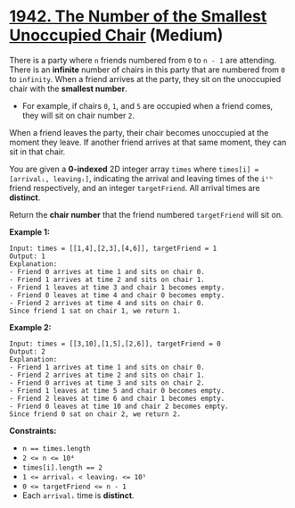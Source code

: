 # [1942. The Number of the Smallest Unoccupied Chair][link] (Medium)

[link]: https://leetcode.com/problems/the-number-of-the-smallest-unoccupied-chair/

There is a party where `n` friends numbered from `0` to `n - 1` are attending. There is an
**infinite** number of chairs in this party that are numbered from `0` to `infinity`. When a friend
arrives at the party, they sit on the unoccupied chair with the **smallest number**.

- For example, if chairs `0`, `1`, and `5` are occupied when a friend comes, they will sit on chair
number `2`.

When a friend leaves the party, their chair becomes unoccupied at the moment they leave. If another
friend arrives at that same moment, they can sit in that chair.

You are given a **0-indexed** 2D integer array `times` where `times[i] = [arrivalᵢ, leavingᵢ]`,
indicating the arrival and leaving times of the `iᵗʰ` friend respectively, and an integer
`targetFriend`. All arrival times are **distinct**.

Return the **chair number** that the friend numbered  `targetFriend` will sit on.

**Example 1:**

```
Input: times = [[1,4],[2,3],[4,6]], targetFriend = 1
Output: 1
Explanation:
- Friend 0 arrives at time 1 and sits on chair 0.
- Friend 1 arrives at time 2 and sits on chair 1.
- Friend 1 leaves at time 3 and chair 1 becomes empty.
- Friend 0 leaves at time 4 and chair 0 becomes empty.
- Friend 2 arrives at time 4 and sits on chair 0.
Since friend 1 sat on chair 1, we return 1.
```

**Example 2:**

```
Input: times = [[3,10],[1,5],[2,6]], targetFriend = 0
Output: 2
Explanation:
- Friend 1 arrives at time 1 and sits on chair 0.
- Friend 2 arrives at time 2 and sits on chair 1.
- Friend 0 arrives at time 3 and sits on chair 2.
- Friend 1 leaves at time 5 and chair 0 becomes empty.
- Friend 2 leaves at time 6 and chair 1 becomes empty.
- Friend 0 leaves at time 10 and chair 2 becomes empty.
Since friend 0 sat on chair 2, we return 2.
```

**Constraints:**

- `n == times.length`
- `2 <= n <= 10⁴`
- `times[i].length == 2`
- `1 <= arrivalᵢ < leavingᵢ <= 10⁵`
- `0 <= targetFriend <= n - 1`
- Each `arrivalᵢ` time is **distinct**.
